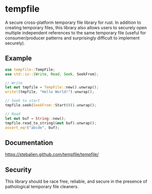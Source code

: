 tempfile
========

A secure cross-platform temporary file library for rust. In addition to creating
temporary files, this library also allows users to securely open multiple
independent references to the same temporary file (useful for consumer/producer
patterns and surprisingly difficult to implement securely).

Example
-------

```rust
use tempfile::TempFile;
use std::io::{Write, Read, Seek, SeekFrom};

// Write
let mut tmpfile = TempFile::new().unwrap();
write!(tmpfile, "Hello World!").unwrap();

// Seek to start
tmpfile.seek(SeekFrom::Start(0)).unwrap();

// Read
let mut buf = String::new();
tmpfile.read_to_string(&mut buf).unwrap();
assert_eq!("abcde", buf);
```

Documentation
-------------

https://stebalien.github.com/tempfile/tempfile/

Security
--------

This library should be race free, reliable, and secure in the presence of
pathological temporary file cleaners.
